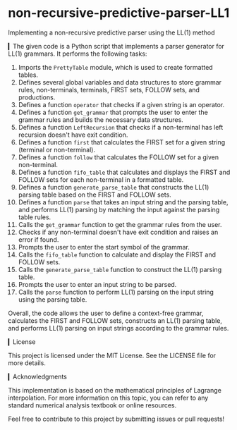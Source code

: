 # non-recursive-predictive-parser-LL1
Implementing a non-recursive predictive parser using the LL(1) method

▎The given code is a Python script that implements a parser generator for LL(1) grammars. It performs the following tasks:
1. Imports the `PrettyTable` module, which is used to create formatted tables.
2. Defines several global variables and data structures to store grammar rules, non-terminals, terminals, FIRST sets, FOLLOW sets, and productions.
3. Defines a function `operator` that checks if a given string is an operator.
4. Defines a function `get_grammar` that prompts the user to enter the grammar rules and builds the necessary data structures.
5. Defines a function `LeftRecursion` that checks if a non-terminal has left recursion doesn't have exit condition.
6. Defines a function `first` that calculates the FIRST set for a given string (terminal or non-terminal).
7. Defines a function `follow` that calculates the FOLLOW set for a given non-terminal.
8. Defines a function `fifo_table` that calculates and displays the FIRST and FOLLOW sets for each non-terminal in a formatted table.
9. Defines a function `generate_parse_table` that constructs the LL(1) parsing table based on the FIRST and FOLLOW sets.
10. Defines a function `parse` that takes an input string and the parsing table, and performs LL(1) parsing by matching the input against the parsing table rules.
11. Calls the `get_grammar` function to get the grammar rules from the user.
12. Checks if any non-terminal doesn't have exit condition and raises an error if found.
13. Prompts the user to enter the start symbol of the grammar.
14. Calls the `fifo_table` function to calculate and display the FIRST and FOLLOW sets.
15. Calls the `generate_parse_table` function to construct the LL(1) parsing table.
16. Prompts the user to enter an input string to be parsed.
17. Calls the `parse` function to perform LL(1) parsing on the input string using the parsing table.

Overall, the code allows the user to define a context-free grammar, calculates the FIRST and FOLLOW sets, constructs an LL(1) parsing table, and performs LL(1) parsing on input strings according to the grammar rules.

▎License

This project is licensed under the MIT License. See the LICENSE file for more details.

▎Acknowledgments

This implementation is based on the mathematical principles of Lagrange interpolation. For more information on this topic, you can refer to any standard numerical analysis textbook or online resources.

Feel free to contribute to this project by submitting issues or pull requests!
